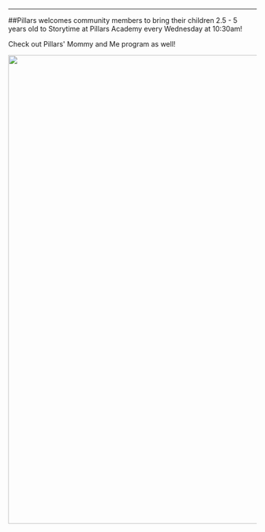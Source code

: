 
---
##Pillars welcomes community members to bring their children 2.5 - 5 years old to Storytime at Pillars Academy every Wednesday at 10:30am!

Check out Pillars' Mommy and Me program as well!

<img src="https://cloud.githubusercontent.com/assets/11180395/11789963/3be87b88-a24e-11e5-8aed-c8e171580306.jpg" width="950" />




